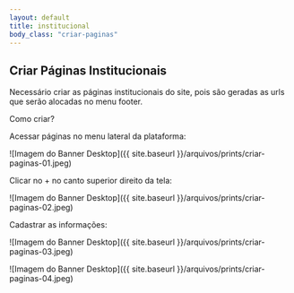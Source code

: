 ```yaml
---
layout: default
title: institucional
body_class: "criar-paginas"
---
```



## Criar Páginas Institucionais

Necessário criar as páginas institucionais do site, pois são geradas as urls que serão alocadas no menu footer. 

Como criar?

Acessar páginas no menu lateral da plataforma:

![Imagem do Banner Desktop]({{ site.baseurl }}/arquivos/prints/criar-paginas-01.jpeg)

Clicar no + no canto superior direito da tela:

![Imagem do Banner Desktop]({{ site.baseurl }}/arquivos/prints/criar-paginas-02.jpeg)

Cadastrar as informações:

![Imagem do Banner Desktop]({{ site.baseurl }}/arquivos/prints/criar-paginas-03.jpeg)

![Imagem do Banner Desktop]({{ site.baseurl }}/arquivos/prints/criar-paginas-04.jpeg)